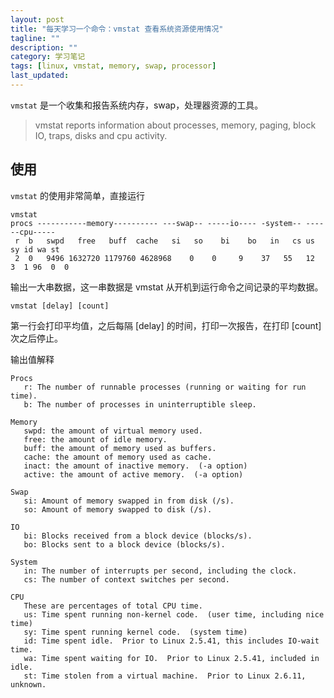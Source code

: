 ```yaml
---
layout: post
title: "每天学习一个命令：vmstat 查看系统资源使用情况"
tagline: ""
description: ""
category: 学习笔记
tags: [linux, vmstat, memory, swap, processor]
last_updated: 
---
```


`vmstat` 是一个收集和报告系统内存，swap，处理器资源的工具。

> vmstat reports information about processes, memory, paging, block IO, traps, disks and cpu activity.

## 使用
`vmstat` 的使用非常简单，直接运行

    vmstat
    procs -----------memory---------- ---swap-- -----io---- -system-- ------cpu-----
     r  b   swpd   free   buff  cache   si   so    bi    bo   in   cs us sy id wa st
     2  0   9496 1632720 1179760 4628968    0    0     9    37   55   12  3  1 96  0  0

输出一大串数据，这一串数据是 vmstat 从开机到运行命令之间记录的平均数据。


    vmstat [delay] [count]

第一行会打印平均值，之后每隔 [delay] 的时间，打印一次报告，在打印 [count] 次之后停止。

输出值解释

    Procs
       r: The number of runnable processes (running or waiting for run time).
       b: The number of processes in uninterruptible sleep.

    Memory
       swpd: the amount of virtual memory used.
       free: the amount of idle memory.
       buff: the amount of memory used as buffers.
       cache: the amount of memory used as cache.
       inact: the amount of inactive memory.  (-a option)
       active: the amount of active memory.  (-a option)

    Swap
       si: Amount of memory swapped in from disk (/s).
       so: Amount of memory swapped to disk (/s).

    IO
       bi: Blocks received from a block device (blocks/s).
       bo: Blocks sent to a block device (blocks/s).

    System
       in: The number of interrupts per second, including the clock.
       cs: The number of context switches per second.

    CPU
       These are percentages of total CPU time.
       us: Time spent running non-kernel code.  (user time, including nice time)
       sy: Time spent running kernel code.  (system time)
       id: Time spent idle.  Prior to Linux 2.5.41, this includes IO-wait time.
       wa: Time spent waiting for IO.  Prior to Linux 2.5.41, included in idle.
       st: Time stolen from a virtual machine.  Prior to Linux 2.6.11, unknown.


